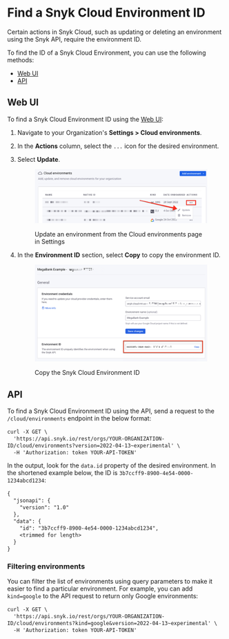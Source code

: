 # Find a Snyk Cloud Environment ID

Certain actions in Snyk Cloud, such as updating or deleting an environment using the Snyk API, require the environment ID.

To find the ID of a Snyk Cloud Environment, you can use the following methods:

* [Web UI](find-a-snyk-cloud-environment-id.md#web-ui)
* [API](find-a-snyk-cloud-environment-id.md#api)

## Web UI

To find a Snyk Cloud Environment ID using the [Web UI](https://app.snyk.io/):

1. Navigate to your Organization's **Settings > Cloud environments**.
2. In the **Actions** column, select the `...` icon for the desired environment.
3.  Select **Update**.

    <figure><img src="../../.gitbook/assets/snyk-cloud-update-env-ui.png" alt="Update an environment from the Cloud environments page in Settings"><figcaption><p>Update an environment from the Cloud environments page in Settings</p></figcaption></figure>
4.  In the **Environment ID** section, select **Copy** to copy the environment ID.

    <figure><img src="../../.gitbook/assets/snyk-cloud-copy-env-id-ui.png" alt="Copy the Snyk Cloud Environment ID"><figcaption><p>Copy the Snyk Cloud Environment ID</p></figcaption></figure>

## API

To find a Snyk Cloud Environment ID using the API, send a request to the `/cloud/environments` endpoint in the below format:

```
curl -X GET \
  'https://api.snyk.io/rest/orgs/YOUR-ORGANIZATION-ID/cloud/environments?version=2022-04-13~experimental' \
  -H 'Authorization: token YOUR-API-TOKEN'
```

In the output, look for the `data.id` property of the desired environment. In the shortened example below, the ID is `3b7ccff9-8900-4e54-0000-1234abcd1234`:

```
{
  "jsonapi": {
    "version": "1.0"
  },
  "data": {
    "id": "3b7ccff9-8900-4e54-0000-1234abcd1234",
    <trimmed for length>
  }
}
```

### Filtering environments

You can filter the list of environments using query parameters to make it easier to find a particular environment. For example, you can add `kind=google` to the API request to return only Google environments:

```
curl -X GET \
  'https://api.snyk.io/rest/orgs/YOUR-ORGANIZATION-ID/cloud/environments?kind=google&version=2022-04-13~experimental' \
  -H 'Authorization: token YOUR-API-TOKEN'
```
